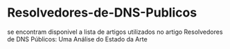# Resolvedores-de-DNS-Publicos

se encontram disponivel a lista de artigos utilizados no artigo Resolvedores de DNS Públicos: Uma Análise do Estado da Arte
